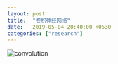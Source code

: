 ```yaml
---
layout: post
title:  "卷积神经网络"
date:   2019-05-04 20:40:00 +0530
categories: ["research"]
---
```


![convolution]({{site.url}}/pic/convolution.png)